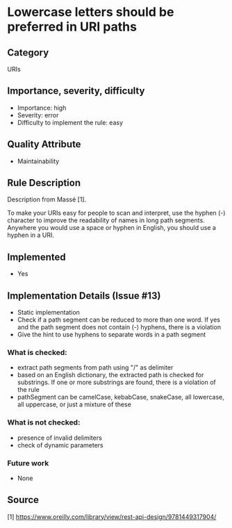 # Lowercase letters should be preferred in URI paths

## Category

URIs

## Importance, severity, difficulty

* Importance: high
* Severity: error
* Difficulty to implement the rule: easy

## Quality Attribute

* Maintainability

## Rule Description

Description from Massé [1].

To make your URIs easy for people to scan and interpret, use the hyphen (-) character
to improve the readability of names in long path segments. Anywhere you would use
a space or hyphen in English, you should use a hyphen in a URI.

## Implemented

* Yes

## Implementation Details (Issue #13)

* Static implementation
* Check if a path segment can be reduced to more than one word. If yes and the path segment does not contain (-) hyphens, there is a violation
* Give the hint to use hyphens to separate words in a path segment

### What is checked:
* extract path segments from path using "/" as delimiter
* based on an English dictionary, the extracted path is checked for substrings. If one or more substrings are found, there is a violation of the rule
* pathSegment can be camelCase, kebabCase, snakeCase, all lowercase, all uppercase, or just a mixture of these

### What is not checked:
* presence of invalid delimiters
* check of dynamic parameters

### Future work

* None


## Source

[1] https://www.oreilly.com/library/view/rest-api-design/9781449317904/
